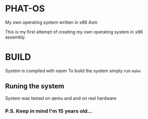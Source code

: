 # PHAT-OS
My own operating system written in x86 Asm

This is my first attempt of creating my own operating system in x86 assembly.

# BUILD
System is compiled with nasm
To build the system simply run `make`

## Runing the system
System was tested on qemu and and on real hardware



### P.S. Keep in mind I'm 15 years old...
